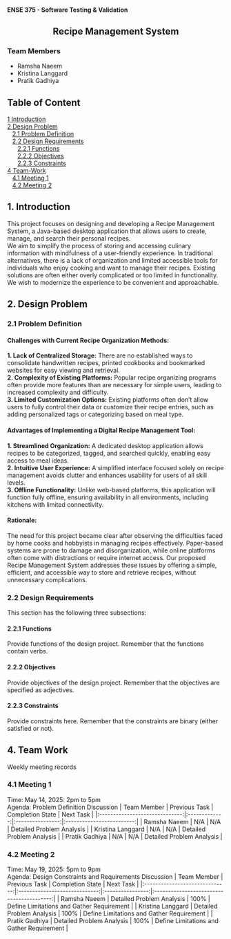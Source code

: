 #### ENSE 375 - Software Testing & Validation

<h2 align="center">Recipe Management System</h2>

### Team Members
- Ramsha Naeem  
- Kristina Langgard  
- Pratik Gadhiya  

## Table of Content
[1 Introduction](#1-Introduction)<br>
[2 Design Problem](#2-Design-Problem)<br>
&nbsp;&nbsp;&nbsp;[2.1 Problem Definition](#2.1-Problem-Definition)<br>
&nbsp;&nbsp;&nbsp;[2.2 Design Requirements](#2.2-Design-Requirements)<br>
&nbsp;&nbsp;&nbsp;&nbsp;&nbsp;&nbsp;[2.2.1 Functions](#2.2.1-Functions)<br>
&nbsp;&nbsp;&nbsp;&nbsp;&nbsp;&nbsp;[2.2.2 Objectives](#2.2.2-Objectives)<br>
&nbsp;&nbsp;&nbsp;&nbsp;&nbsp;&nbsp;[2.2.3 Constraints](#2.2.3-Constraints)<br>
[4 Team-Work](#4-Team-Work)<br>
&nbsp;&nbsp;&nbsp;[4.1 Meeting 1](#4.1-Meeting-1)<br>
&nbsp;&nbsp;&nbsp;[4.2 Meeting 2](#4.2-Meeting-2)<br>

## 1. Introduction
This project focuses on designing and developing a Recipe Management System, a Java-based desktop application that allows users to create, manage, and search their personal recipes.  
We aim to simplify the process of storing and accessing culinary information with mindfulness of a user-friendly experience. In traditional alternatives, there is a lack of organization and limited accessible tools for individuals who enjoy cooking and want to manage their recipes. Existing solutions are often either overly complicated or too limited in functionality. We wish to modernize the experience to be convenient and approachable.

## 2. Design Problem
### 2.1	Problem Definition
#### Challenges with Current Recipe Organization Methods:
**1.	Lack of Centralized Storage:**
There are no established ways to consolidate handwritten recipes, printed cookbooks and bookmarked websites for easy viewing and retrieval.<br>
**2.	Complexity of Existing Platforms:**
Popular recipe organizing programs often provide more features than are necessary for simple users, leading to increased complexity and difficulty.<br>
**3.	Limited Customization Options:**
Existing platforms often don’t allow users to fully control their data or customize their recipe entries, such as adding personalized tags or categorizing based on meal type.
#### Advantages of Implementing a Digital Recipe Management Tool:
**1.	Streamlined Organization:**
A dedicated desktop application allows recipes to be categorized, tagged, and searched quickly, enabling easy access to meal ideas.<br>
**2.	Intuitive User Experience:**
A simplified interface focused solely on recipe management avoids clutter and enhances usability for users of all skill levels.<br>
**3.	Offline Functionality:**
Unlike web-based platforms, this application will function fully offline, ensuring availability in all environments, including kitchens with limited connectivity.<br>
#### Rationale:
The need for this project became clear after observing the difficulties faced by home cooks and hobbyists in managing recipes effectively. Paper-based systems are prone to damage and disorganization, while online platforms often come with distractions or require internet access. Our proposed Recipe Management System addresses these issues by offering a simple, efficient, and accessible way to store and retrieve recipes, without unnecessary complications.

### 2.2	Design Requirements
This section has the following three subsections:
#### 2.2.1	Functions
Provide functions of the design project. Remember that the functions contain verbs.
#### 2.2.2	Objectives
Provide objectives of the design project. Remember that the objectives are specified as adjectives.
#### 2.2.3	Constraints
Provide constraints here. Remember that the constraints are binary (either satisfied or not).

## 4. Team Work
Weekly meeting records
### 4.1  Meeting 1
Time: May 14, 2025: 2pm to 5pm  \
Agenda: Problem Definition Discussion
|           Team Member          | Previous Task | Completion State |         Next Task         |
|:------------------------------:|:-------------:|:----------------:|:-------------------------:|
|         Ramsha Naeem           |      N/A      |        N/A       | Detailed Problem Analysis |
|       Kristina Langgard        |      N/A      |        N/A       | Detailed Problem Analysis |
|         Pratik Gadhiya         |      N/A      |        N/A       | Detailed Problem Analysis |

### 4.2  Meeting 2
Time: May 19, 2025: 5pm to 9pm  \
Agenda: Design Constraints and Requirements Discussion
|           Team Member          |         Previous Task         | Completion State |                 Next Task                 |
|:------------------------------:|:-----------------------------:|:----------------:|:-----------------------------------------:|
|         Ramsha Naeem           |    Detailed Problem Analysis  |       100%       | Define Limitations and Gather Requirement |
|       Kristina Langgard        |    Detailed Problem Analysis  |       100%       | Define Limitations and Gather Requirement |
|         Pratik Gadhiya         |    Detailed Problem Analysis  |       100%       | Define Limitations and Gather Requirement |


